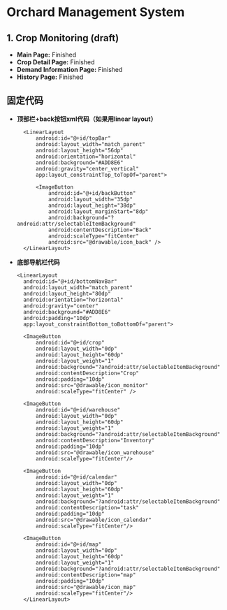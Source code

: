 # Orchard Management System

## 1. Crop Monitoring (draft)
- **Main Page:** Finished
- **Crop Detail Page:** Finished
- **Demand Information Page:** Finished
- **History Page:** Finished

## 固定代码
- **顶部栏+back按钮xml代码（如果用linear layout）**

        <LinearLayout
            android:id="@+id/topBar"
            android:layout_width="match_parent"
            android:layout_height="56dp"
            android:orientation="horizontal"
            android:background="#ADD8E6"
            android:gravity="center_vertical"
            app:layout_constraintTop_toTopOf="parent">

            <ImageButton
                android:id="@+id/backButton"
                android:layout_width="35dp"
                android:layout_height="38dp"
                android:layout_marginStart="8dp"
                android:background="?android:attr/selectableItemBackground"
                android:contentDescription="Back"
                android:scaleType="fitCenter"
                android:src="@drawable/icon_back" />
        </LinearLayout>


    

- **底部导航栏代码**

      <LinearLayout
        android:id="@+id/bottomNavBar"
        android:layout_width="match_parent"
        android:layout_height="80dp"
        android:orientation="horizontal"
        android:gravity="center"
        android:background="#ADD8E6"
        android:padding="10dp"
        app:layout_constraintBottom_toBottomOf="parent">

        <ImageButton
            android:id="@+id/crop"
            android:layout_width="0dp"
            android:layout_height="60dp"
            android:layout_weight="1"
            android:background="?android:attr/selectableItemBackground"
            android:contentDescription="Crop"
            android:padding="10dp"
            android:src="@drawable/icon_monitor"
            android:scaleType="fitCenter" />

        <ImageButton
            android:id="@+id/warehouse"
            android:layout_width="0dp"
            android:layout_height="60dp"
            android:layout_weight="1"
            android:background="?android:attr/selectableItemBackground"
            android:contentDescription="Inventory"
            android:padding="10dp"
            android:src="@drawable/icon_warehouse"
            android:scaleType="fitCenter"/>

        <ImageButton
            android:id="@+id/calendar"
            android:layout_width="0dp"
            android:layout_height="60dp"
            android:layout_weight="1"
            android:background="?android:attr/selectableItemBackground"
            android:contentDescription="task"
            android:padding="10dp"
            android:src="@drawable/icon_calendar"
            android:scaleType="fitCenter"/>

        <ImageButton
            android:id="@+id/map"
            android:layout_width="0dp"
            android:layout_height="60dp"
            android:layout_weight="1"
            android:background="?android:attr/selectableItemBackground"
            android:contentDescription="map"
            android:padding="10dp"
            android:src="@drawable/icon_map"
            android:scaleType="fitCenter"/>
        </LinearLayout>

